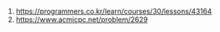 1. https://programmers.co.kr/learn/courses/30/lessons/43164
2. https://www.acmicpc.net/problem/2629
